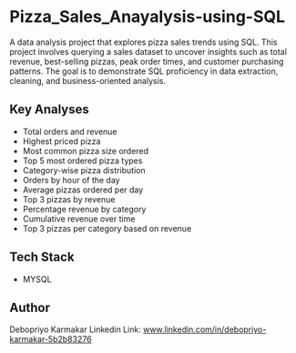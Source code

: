 # Pizza_Sales_Anayalysis-using-SQL
A data analysis project that explores pizza sales trends using SQL. This project involves querying a sales dataset to uncover insights such as total revenue, best-selling pizzas, peak order times, and customer purchasing patterns. The goal is to demonstrate SQL proficiency in data extraction, cleaning, and business-oriented analysis.

## Key Analyses
- Total orders and revenue
- Highest priced pizza
- Most common pizza size ordered
- Top 5 most ordered pizza types
- Category-wise pizza distribution
- Orders by hour of the day
- Average pizzas ordered per day
- Top 3 pizzas by revenue
- Percentage revenue by category
- Cumulative revenue over time
- Top 3 pizzas per category based on revenue

## Tech Stack
- MYSQL

## Author
Debopriyo Karmakar 
Linkedin Link: www.linkedin.com/in/debopriyo-karmakar-5b2b83276
